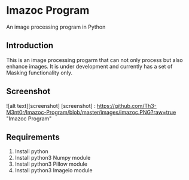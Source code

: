 # Imazoc Program
An image processing program in Python

## Introduction
This is an image processing progarm that can not only process but also enhance images. It is under development and currently has a set of Masking functionality only.

## Screenshot
![alt text][screenshot]
[screenshot] : https://github.com/Th3-M3nt0r/Imazoc-Program/blob/master/images/imazoc.PNG?raw=true "Imazoc Program"

## Requirements
1. Install python
2. Install python3 Numpy module
3. Install python3 Pillow module
4. Install python3 Imageio module

